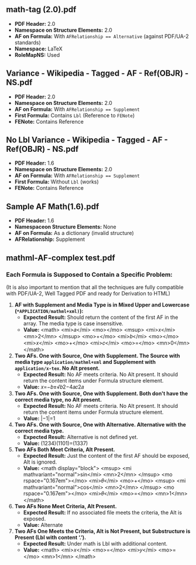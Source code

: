 ## **math-tag (2.0).pdf**
- **PDF Header:** 2.0
- **Namespace on Structure Elements:** 2.0
- **AF on Formula:** With `AFRelationship == Alternative` (against PDF/UA-2 standards)
- **Namespace:** LaTeX
- **RoleMapNS:** Used

## **Variance - Wikipedia - Tagged - AF - Ref(OBJR) - NS.pdf**
- **PDF Header:** 2.0
- **Namespace on Structure Elements:** 2.0
- **AF on Formula:** With `AFRelationship == Supplement`
- **First Formula:** Contains `Lbl` (Reference to `FENote`)
- **FENote:** Contains Reference

## **No Lbl Variance - Wikipedia - Tagged - AF - Ref(OBJR) - NS.pdf**
- **PDF Header:** 1.6
- **Namespace on Structure Elements:** 2.0
- **AF on Formula:** With `AFRelationship == Supplement`
- **First Formula:** Without `Lbl` (works)
- **FENote:** Contains Reference

## **Sample AF Math(1.6).pdf**
- **PDF Header:** 1.6
- **Namespaceon Structure Elements:** None
- **AF on Formula:** As a dictionary (invalid structure)
- **AFRelationship:** Supplement

## mathml-AF-complex test.pdf
### Each Formula is Supposed to Contain a Specific Problem:
(It is also important to mention that all the techniques are fully compatible with PDF/UA-2, Well Tagged PDF and ready for Derivation to HTML)

1. **AF with Supplement and Media Type is in Mixed Upper and Lowercase (`*APPLICATION/mathml+xml)`):**
   - **Expected Result:** Should return the content of the first AF in the array. The media type is case insensitive.
   - **Value:** \<math\> \<mi\>&#x1d44e;\</mi\> \<mo\>&#x2062;\</mo\> \<msup\> \<mi\>&#x1d465;\</mi\> \<mn\>2\</mn\> \</msup\> \<mo\>+\</mo\> \<mi\>&#x1d44f;\</mi\> \<mo\>&#x2062;\</mo\> \<mi\>&#x1d465;\</mi\> \<mo\>+\</mo\> \<mi\>&#x1d450;\</mi\> \<mo\>=\</mo\> \<mn\>0\</mn\> \</math\>
2. **Two AFs. One with Source, One with Supplement. The Source with media type `application/mathml+xml` and Supplement with `application/x-tex`. No Alt present.**
   - **Expected Result:**  No AF meets criteria. No Alt present. It should return the content items under Formula structure element.
   - **Value:** 𝑥=−𝑏±√𝑏2−4𝑎𝑐2𝑎
3. **Two AFs. One with Source, One with Supplement. Both don't have the correct media type, no Alt present.**
   - **Expected Result:** No AF meets criteria. No Alt present. It should return the content items under Formula structure element.
   - **Value:** |−1|=1
4. **Two AFs. One with Source, One with Alternative. Alternative with the correct media type.**
   - **Expected Result:**  Alternative is not defined yet.
   - **Value:** (1234)(1101)=(1337)
5. **Two AFs Both Meet Criteria, Alt Present.**
   - **Expected Result:** Just the content of the first AF should be exposed, Alt is ignored.
   - **Value:** \<math display="block"\> \<msup\> \<mi mathvariant="normal"\>sin\</mi\> \<mn\>2\</mn\> \</msup\> \<mo rspace="0.167em"\>&#x2061;\</mo\> \<mi\>&#x1d703;\</mi\> \<mo\>+\</mo\> \<msup\> \<mi mathvariant="normal"\>cos\</mi\> \<mn\>2\</mn\> \</msup\> \<mo rspace="0.167em"\>&#x2061;\</mo\> \<mi\>&#x1d703;\</mi\> \<mo\>=\</mo\> \<mn\>1\</mn\> \</math\>
6. **Two AFs None Meet Criteria, Alt Present.**
   - **Expected Result:** If no associated file meets the criteria, the Alt is exposed.  
   - **Value:** Alternate
7. **Two AFs One Meets the Criteria, Alt is Not Present, but Substructure is Present (Lbl with content ‘.’).**
   - **Expected Result:** Under math is Lbl with additional content.
   - **Value:** \<math\> \<mi\>&#x1d465;\</mi\> \<mo\>=\</mo\> \<mi\>&#x1d466;\</mi\> \<mo\>=\</mo\> \<mn\>1\</mn\> \</math\>
